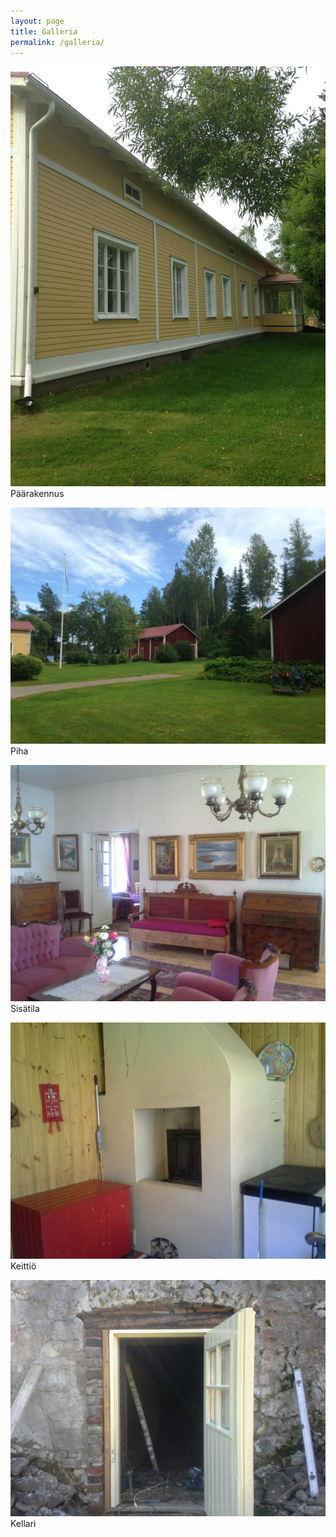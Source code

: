 ```yaml
---
layout: page
title: Galleria
permalink: /galleria/
---
```


![Päärakennus](/images/paarakennus.jpg "Päärakennus")
Päärakennus  

![Piha](/images/piha.jpg "Piha")
Piha  

![Sisätila](/images/sisatilat.jpg "Sisätila")
Sisätila  

![Keittiö](/images/keittio.jpg "Keittiö")
Keittiö  

![Kellari](/images/kellari.jpg "Kellari")
Kellari
